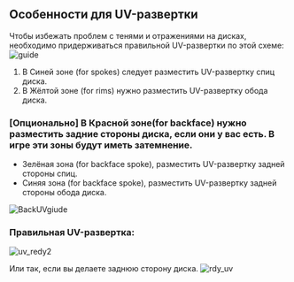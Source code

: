 ## Особенности для UV-развертки
Чтобы избежать проблем с тенями и отражениями на дисках, необходимо придерживаться правильной UV-развертки по этой схеме:
![guide](https://github.com/Jeefrect/text-exp/assets/121081064/6b61be98-b235-46f2-998e-c7803060400b)
1. В Синей зоне (for spokes) следует разместить UV-развертку спиц диска.
2. В Жёлтой зоне (for rims) нужно разместить UV-развертку обода диска.

### [Опционально] В Красной зоне(for backface) нужно разместить задние стороны диска, если они у вас есть. В игре эти зоны будут иметь затемнение.
- Зелёная зона (for backface spoke), разместить UV-развертку задней стороны спиц.
- Синяя зона (for backface spoke), разместить UV-развертку задней стороны обода диска.
  
![BackUVgiude](https://github.com/Jeefrect/text-exp/assets/121081064/7509e94d-9536-4b10-8b16-e419ffa73441)

### Правильная UV-развертка:
![uv_redy2](https://github.com/Jeefrect/text-exp/assets/121081064/85036403-2087-4e66-8b0e-eedc43f9abd4)

Или так, если вы делаете заднюю сторону диска.
![rdy_uv](https://github.com/Jeefrect/text-exp/assets/121081064/7653a545-1c89-4b8f-ae4d-9a29d2e00163)

